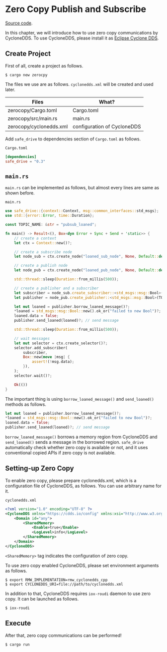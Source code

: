 # Zero Copy Publish and Subscribe

[Source code](https://github.com/tier4/safe_drive_tutorial/tree/main/zerocopy).

In this chapter, we will introduce how to use zero copy communications by CycloneDDS.
To use CycloneDDS, please install it as [Eclipse Cyclone DDS](http://docs.ros.org.ros.informatik.uni-freiburg.de/en/humble/Installation/DDS-Implementations/Working-with-Eclipse-CycloneDDS.html).

## Create Project

First of all, create a project as follows.

```
$ cargo new zerocpy
```

The files we use are as follows. `cyclonedds.xml` will be created and used later.

| Files                   | What?                       |
|-------------------------|-----------------------------|
| zerocopy/Cargo.toml     | Cargo.toml                  |
| zerocopy/src/main.rs    | main.rs                     |
| zerocopy/cyclonedds.xml | configuration of CycloneDDS |

Add `safe_drive` to dependencies section of `Cargo.toml` as follows.

`Cargo.toml`

```toml
[dependencies]
safe_drive = "0.3"
```

## `main.rs`

`main.rs` can be implemented as follows,
but almost every lines are same as shown before.

`main.rs`

```rust
use safe_drive::{context::Context, msg::common_interfaces::std_msgs};
use std::{error::Error, time::Duration};

const TOPIC_NAME: &str = "pubsub_loaned";

fn main() -> Result<(), Box<dyn Error + Sync + Send + 'static>> {
    // create a context
    let ctx = Context::new()?;

    // create a subscribe node
    let node_sub = ctx.create_node("loaned_sub_node", None, Default::default())?;

    // create a publish node
    let node_pub = ctx.create_node("loaned_pub_node", None, Default::default())?;

    std::thread::sleep(Duration::from_millis(500));

    // create a publisher and a subscriber
    let subscriber = node_sub.create_subscriber::<std_msgs::msg::Bool>(TOPIC_NAME, None)?;
    let publisher = node_pub.create_publisher::<std_msgs::msg::Bool>(TOPIC_NAME, None)?;

    let mut loaned = publisher.borrow_loaned_message()?;
    *loaned = std_msgs::msg::Bool::new().ok_or("failed to new Bool")?;
    loaned.data = false;
    publisher.send_loaned(loaned)?; // send message

    std::thread::sleep(Duration::from_millis(500));

    // wait messages
    let mut selector = ctx.create_selector()?;
    selector.add_subscriber(
        subscriber,
        Box::new(move |msg| {
            assert!(!msg.data);
        }),
    );
    selector.wait()?;

    Ok(())
}
```

The important thing is using `borrow_loaned_message()` and `send_loaned()` methods as follows.

```rust
let mut loaned = publisher.borrow_loaned_message()?;
*loaned = std_msgs::msg::Bool::new().ok_or("failed to new Bool")?;
loaned.data = false;
publisher.send_loaned(loaned)?; // send message
```

`borrow_loaned_message()` borrows a memory region from CycloneDDS and
`send_loaned()` sends a message in the borrowed region.
`safe_drive` automatically check whether zero copy is available or not,
and it uses conventional copied APIs if zero copy is not available.

## Setting-up Zero Copy

To enable zero copy, please prepare cyclonedds.xml, which is a configuration file of CycloneDDS, as follows.
You can use arbitrary name for it.

`cyclonedds.xml`

```xml
<?xml version="1.0" encoding="UTF-8" ?>
<CycloneDDS xmlns="https://cdds.io/config" xmlns:xsi="http://www.w3.org/2001/XMLSchema-instance" xsi:schemaLocation="https://cdds.io/config https://raw.githubusercontent.com/eclipse-cyclonedds/cyclonedds/iceoryx/etc/cyclonedds.xsd">
    <Domain id="any">
        <SharedMemory>
            <Enable>true</Enable>
            <LogLevel>info</LogLevel>
        </SharedMemory>
    </Domain>
</CycloneDDS>
```

`<SharedMemory>` tag indicates the configuration of zero copy.

To use zero copy enabled CycloneDDS, please set environment arguments as follows.

```text
$ export RMW_IMPLEMENTATION=rmw_cyclonedds_cpp
$ export CYCLONEDDS_URI=file://path/to/cyclonedds.xml
```

In addition to that, CycloneDDS requires `iox-roudi` daemon to use zero copy.
It can be launched as follows.

```text
$ iox-roudi
```

## Execute

After that, zero copy communications can be performed!

```text
$ cargo run
```
